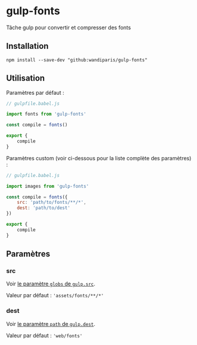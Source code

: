 # gulp-fonts

Tâche gulp pour convertir et compresser des fonts

## Installation

```
npm install --save-dev "github:wandiparis/gulp-fonts"
```

## Utilisation

Paramètres par défaut :

```js
// gulpfile.babel.js

import fonts from 'gulp-fonts'

const compile = fonts()

export {
    compile
}
```

Paramètres custom (voir ci-dessous pour la liste complète des paramètres) :

```js
// gulpfile.babel.js

import images from 'gulp-fonts'

const compile = fonts({
    src: 'path/to/fonts/**/*',
    dest: 'path/to/dest'
})

export {
    compile
}
```

## Paramètres

### src

Voir [le paramètre `globs` de `gulp.src`](https://github.com/gulpjs/gulp/blob/4.0/docs/API.md#globs).

Valeur par défaut : `'assets/fonts/**/*'`

### dest

Voir [le paramètre `path` de `gulp.dest`](https://github.com/gulpjs/gulp/blob/4.0/docs/API.md#path).

Valeur par défaut : `'web/fonts'`

